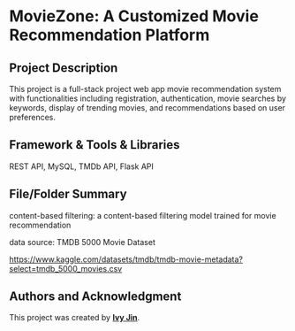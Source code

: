 # **MovieZone: A Customized Movie Recommendation Platform**

## **Project Description**

This project is a full-stack project web app movie recommendation system with functionalities including registration, authentication, movie searches by keywords, display of trending movies, and recommendations based on user preferences.
## **Framework & Tools & Libraries**

REST API, MySQL, TMDb API, Flask API

## **File/Folder Summary**

content-based filtering: a content-based filtering model trained for movie recommendation

data source: TMDB 5000 Movie Dataset

https://www.kaggle.com/datasets/tmdb/tmdb-movie-metadata?select=tmdb_5000_movies.csv

## **Authors and Acknowledgment**

This project was created by **[Ivy Jin](https://github.com/IvyKim2023)**.
